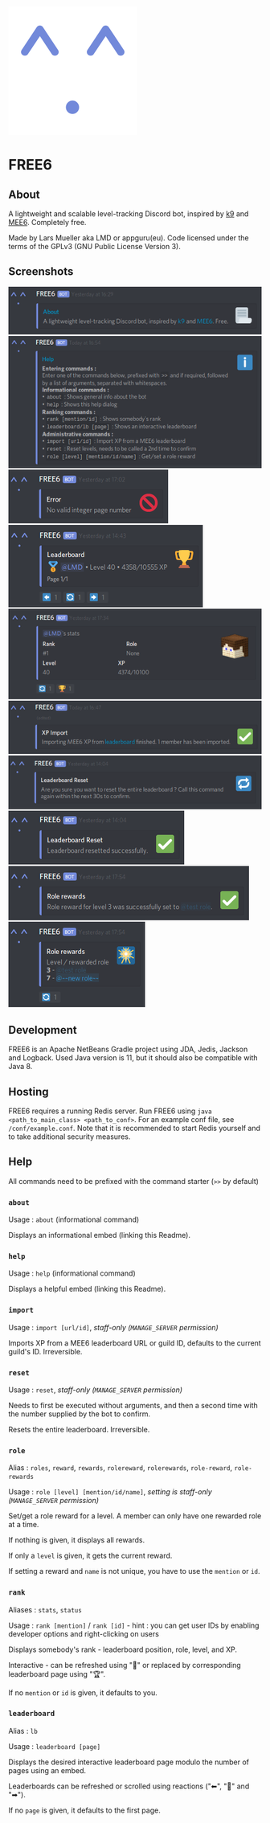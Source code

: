 ![Avatar](https://raw.githubusercontent.com/appgurueu/FREE6/master/media/thumbnail.png)
# FREE6

## About

A lightweight and scalable level-tracking Discord bot, inspired by [k9](https://github.com/Aurailus/k9) and [MEE6](https://mee6.xyz). Completely free.

Made by Lars Mueller aka LMD or appguru(eu). Code licensed under the terms of the GPLv3 (GNU Public License Version 3).

## Screenshots

![Screenshot](https://raw.githubusercontent.com/appgurueu/FREE6/master/media/screenshots/about.png)
![Screenshot](https://raw.githubusercontent.com/appgurueu/FREE6/master/media/screenshots/help.png)
![Screenshot](https://raw.githubusercontent.com/appgurueu/FREE6/master/media/screenshots/error.png)
![Screenshot](https://raw.githubusercontent.com/appgurueu/FREE6/master/media/screenshots/leaderboard.png)
![Screenshot](https://raw.githubusercontent.com/appgurueu/FREE6/master/media/screenshots/rank.png)
![Screenshot](https://raw.githubusercontent.com/appgurueu/FREE6/master/media/screenshots/import.png)
![Screenshot](https://raw.githubusercontent.com/appgurueu/FREE6/master/media/screenshots/reset_confirmation.png)
![Screenshot](https://raw.githubusercontent.com/appgurueu/FREE6/master/media/screenshots/reset_performed.png)
![Screenshot](https://raw.githubusercontent.com/appgurueu/FREE6/master/media/screenshots/role_set.png)
![Screenshot](https://raw.githubusercontent.com/appgurueu/FREE6/master/media/screenshots/role_list.png)

## Development

FREE6 is an Apache NetBeans Gradle project using JDA, Jedis, Jackson and Logback.
Used Java version is 11, but it should also be compatible with Java 8.

## Hosting

FREE6 requires a running Redis server. Run FREE6 using `java <path_to_main_class> <path_to_conf>`.
For an example conf file, see `/conf/example.conf`. Note that it is recommended to start Redis yourself and to take additional security measures.

## Help

All commands need to be prefixed with the command starter (`>>` by default)

### `about`

Usage : `about` (informational command)

Displays an informational embed (linking this Readme).

### `help`

Usage : `help` (informational command)

Displays a helpful embed (linking this Readme).

### `import`

Usage : `import [url/id]`, *staff-only (`MANAGE_SERVER` permission)*

Imports XP from a MEE6 leaderboard URL or guild ID, defaults to the current guild's ID. Irreversible.

### `reset`

Usage : `reset`, *staff-only (`MANAGE_SERVER` permission)*

Needs to first be executed without arguments, and then a second time with the number supplied by the bot to confirm.

Resets the entire leaderboard. Irreversible.

### `role`

Alias : `roles`, `reward`, `rewards`, `rolereward`, `rolerewards`, `role-reward`, `role-rewards`

Usage : `role [level] [mention/id/name]`, *setting is staff-only (`MANAGE_SERVER` permission)*

Set/get a role reward for a level. A member can only have one rewarded role at a time. 

If nothing is given, it displays all rewards.

If only a `level` is given, it gets the current reward. 

If setting a reward and `name` is not unique, you have to use the `mention` or `id`.

### `rank`

Aliases : `stats`, `status`

Usage : `rank [mention]` / `rank [id]` - hint : you can get user IDs by enabling developer options and right-clicking on users

Displays somebody's rank - leaderboard position, role, level, and XP. 

Interactive - can be refreshed using "🔄" or replaced by corresponding leaderboard page using "🏆".

If no `mention` or `id` is given, it defaults to you.

### `leaderboard`

Alias : `lb`

Usage : `leaderboard [page]`

Displays the desired interactive leaderboard page modulo the number of pages using an embed.

Leaderboards can be refreshed or scrolled using reactions ("⬅", "🔄" and "➡").

If no `page` is given, it defaults to the first page.
